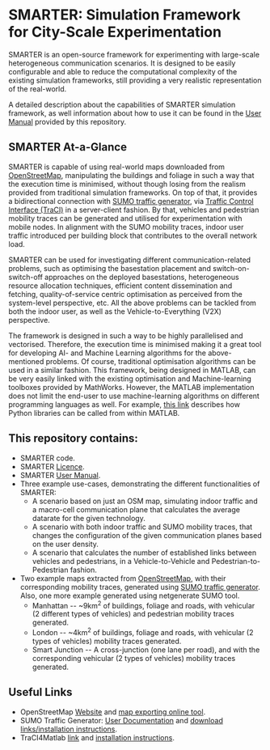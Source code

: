 # SMARTER: Simulation Framework for City-Scale Experimentation

SMARTER is an open-source framework for experimenting with large-scale heterogeneous communication scenarios. It is designed to be easily configurable and able to reduce the computational complexity of the existing simulation frameworks, still providing a very realistic representation of the real-world.

A detailed description about the capabilities of SMARTER simulation framework, as well information about how to use it can be found in the [User Manual](https://github.com/ioannismavromatis/smarterSimulator/blob/master/userManualSMARTER.pdf) provided by this repository.

## SMARTER At-a-Glance

SMARTER is capable of using real-world maps downloaded from [OpenStreetMap](https://www.openstreetmap.org/), manipulating the buildings and foliage in such a way that the execution time is minimised, without though losing from the realism provided from traditional simulation frameworks. On top of that, it provides a bidirectional connection with [SUMO traffic generator](https://www.dlr.de/ts/en/desktopdefault.aspx/tabid-9883/16931_read-41000/), via [Traffic Control Interface (TraCI)](https://sumo.dlr.de/wiki/TraCI) in a server-client fashion. By that, vehicles and pedestrian mobility traces can be generated and utilised for experimentation with mobile nodes. In alignment with the SUMO mobility traces, indoor user traffic introduced per building block that contributes to the overall network load.

SMARTER can be used for investigating different communication-related problems, such as optimising the basestation placement and switch-on-switch-off approaches on the deployed basestations, heterogeneous resource allocation techniques, efficient content dissemination and fetching, quality-of-service centric optimisation as perceived from the system-level perspective, etc. All the above problems can be tackled from both the indoor user, as well as the Vehicle-to-Everything (V2X) perspective.

The framework is designed in such a way to be highly parallelised and vectorised. Therefore, the execution time is minimised making it a great tool for developing AI- and Machine Learning algorithms for the above-mentioned problems. Of course, traditional optimisation algorithms can be used in a similar fashion. This framework, being designed in MATLAB, can be very easily linked with the existing optimisation and Machine-learning toolboxes provided by MathWorks. However, the MATLAB implementation does not limit the end-user to use machine-learning algorithms on different programming languages as well. For example, [this link](https://uk.mathworks.com/products/matlab/matlab-and-python.html) describes how Python libraries can be called from within MATLAB.

## This repository contains:

* SMARTER code.
* SMARTER [Licence](https://github.com/ioannismavromatis/smarterSimulator/blob/master/LICENSE).
* SMARTER [User Manual](https://github.com/ioannismavromatis/smarterSimulator/blob/master/userManualSMARTER.pdf).
* Three example use-cases, demonstrating the different functionalities of SMARTER:
    * A scenario based on just an OSM map, simulating indoor traffic and a macro-cell communication plane that calculates the average datarate for the given technology.
    * A scenario with both indoor traffic and SUMO mobility traces, that changes the configuration of the given communication planes based on the user density.
	* A scenario that calculates the number of established links between vehicles and pedestrians, in a Vehicle-to-Vehicle and Pedestrian-to-Pedestrian fashion.
* Two example maps extracted from [OpenStreetMap](https://www.openstreetmap.org/), with their corresponding mobility traces, generated using [SUMO traffic generator](https://www.dlr.de/ts/en/desktopdefault.aspx/tabid-9883/16931_read-41000/). Also, one more example generated using netgenerate SUMO tool.
    * Manhattan -- ~9km<sup>2</sup> of buildings, foliage and roads, with vehicular (2 different types of vehicles) and pedestrian mobility traces generated.
    * London -- ~4km<sup>2</sup> of buildings, foliage and roads, with vehicular (2 types of vehicles) mobility traces generated.
    * Smart Junction -- A cross-junction (one lane per road), and with the corresponding vehicular (2 types of vehicles) mobility traces generated. 

## Useful Links

* OpenStreetMap [Website](https://www.openstreetmap.org/) and [map exporting online tool](https://www.openstreetmap.org/export).
* SUMO Traffic Generator: [User Documentation](https://sumo.dlr.de/wiki/SUMO_User_Documentation) and [download links/installation instructions](https://sumo.dlr.de/userdoc/Downloads.html).
* TraCI4Matlab [link](https://www.mathworks.com/matlabcentral/fileexchange/44805-traci4matlab) and [installation instructions](https://usermanual.wiki/Pdf/usermanual.2041518461.pdf).
